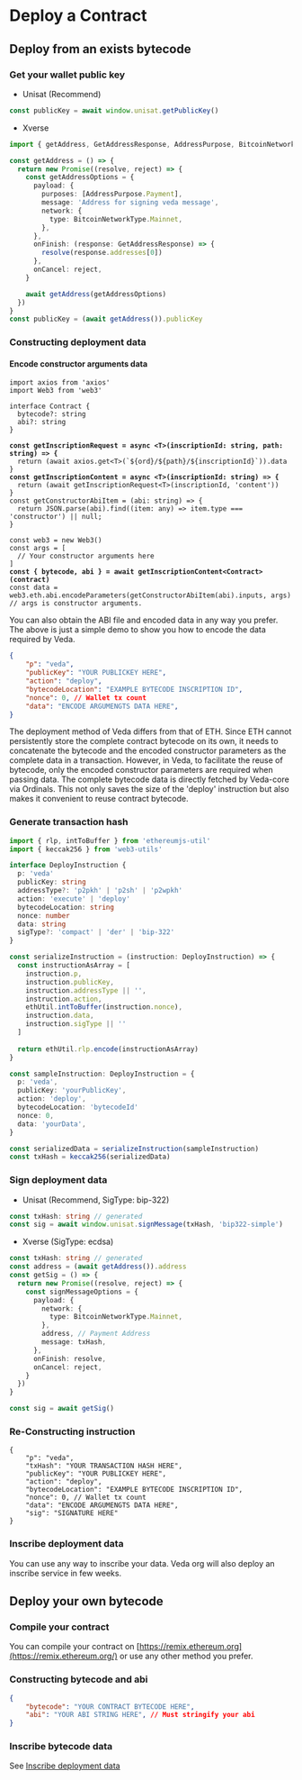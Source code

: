 # Deploy a Contract

## Deploy from an exists bytecode

### **Get your wallet public key**

* Unisat (Recommend)

```typescript
const publicKey = await window.unisat.getPublicKey()
```

* Xverse

```typescript
import { getAddress, GetAddressResponse, AddressPurpose, BitcoinNetworkType } from 'sats-connect'

const getAddress = () => {
  return new Promise((resolve, reject) => {
    const getAddressOptions = {
      payload: {
        purposes: [AddressPurpose.Payment],
        message: 'Address for signing veda message',
        network: {
          type: BitcoinNetworkType.Mainnet,
        },
      },
      onFinish: (response: GetAddressResponse) => {
        resolve(response.addresses[0])
      },
      onCancel: reject,
    }

    await getAddress(getAddressOptions)
  })
}
const publicKey = (await getAddress()).publicKey
```

### **Constructing deployment data**

#### Encode constructor arguments data

<pre class="language-typescript"><code class="lang-typescript">import axios from 'axios'
import Web3 from 'web3'

interface Contract {
  bytecode?: string
  abi?: string
}

<strong>const getInscriptionRequest = async &#x3C;T>(inscriptionId: string, path: string) => {
</strong>  return (await axios.get&#x3C;T>(`${ord}/${path}/${inscriptionId}`)).data
}
<strong>const getInscriptionContent = async &#x3C;T>(inscriptionId: string) => {
</strong>  return (await getInscriptionRequest&#x3C;T>(inscriptionId, 'content'))
}
const getConstructorAbiItem = (abi: string) => {
  return JSON.parse(abi).find((item: any) => item.type === 'constructor') || null;
}

const web3 = new Web3()
const args = [
  // Your constructor arguments here
]
<strong>const { bytecode, abi } = await getInscriptionContent&#x3C;Contract>(contract)
</strong>const data = web3.eth.abi.encodeParameters(getConstructorAbiItem(abi).inputs, args) // args is constructor arguments.
</code></pre>

You can also obtain the ABI file and encoded data in any way you prefer. The above is just a simple demo to show you how to encode the data required by Veda.

```json
{
    "p": "veda",
    "publicKey": "YOUR PUBLICKEY HERE",
    "action": "deploy",
    "bytecodeLocation": "EXAMPLE BYTECODE INSCRIPTION ID",
    "nonce": 0, // Wallet tx count
    "data": "ENCODE ARGUMENGTS DATA HERE",
}
```

The deployment method of Veda differs from that of ETH. Since ETH cannot persistently store the complete contract bytecode on its own, it needs to concatenate the bytecode and the encoded constructor parameters as the complete data in a transaction. However, in Veda, to facilitate the reuse of bytecode, only the encoded constructor parameters are required when passing data. The complete bytecode data is directly fetched by Veda-core via Ordinals. This not only saves the size of the 'deploy' instruction but also makes it convenient to reuse contract bytecode.

### Generate transaction hash

```typescript
import { rlp, intToBuffer } from 'ethereumjs-util'
import { keccak256 } from 'web3-utils'

interface DeployInstruction {
  p: 'veda'
  publicKey: string
  addressType?: 'p2pkh' | 'p2sh' | 'p2wpkh'
  action: 'execute' | 'deploy'
  bytecodeLocation: string
  nonce: number
  data: string
  sigType?: 'compact' | 'der' | 'bip-322'
}

const serializeInstruction = (instruction: DeployInstruction) => {
  const instructionAsArray = [
    instruction.p,
    instruction.publicKey,
    instruction.addressType || '',
    instruction.action,
    ethUtil.intToBuffer(instruction.nonce),
    instruction.data,
    instruction.sigType || ''
  ]
  
  return ethUtil.rlp.encode(instructionAsArray)
}

const sampleInstruction: DeployInstruction = {
  p: 'veda',
  publicKey: 'yourPublicKey',
  action: 'deploy',
  bytecodeLocation: 'bytecodeId'
  nonce: 0,
  data: 'yourData',
}

const serializedData = serializeInstruction(sampleInstruction)
const txHash = keccak256(serializedData)

```

### **Sign deployment data**

* Unisat (Recommend, SigType: bip-322)

```typescript
const txHash: string // generated
const sig = await window.unisat.signMessage(txHash, 'bip322-simple')
```

* Xverse (SigType: ecdsa)

```typescript
const txHash: string // generated
const address = (await getAddress()).address
const getSig = () => {
  return new Promise((resolve, reject) => {
    const signMessageOptions = {
      payload: {
        network: {
          type: BitcoinNetworkType.Mainnet,
        },
        address, // Payment Address
        message: txHash,
      },
      onFinish: resolve,
      onCancel: reject,
    }
  })
}

const sig = await getSig()
```

### **Re-Constructing instruction**

```
{
    "p": "veda",
    "txHash": "YOUR TRANSACTION HASH HERE",
    "publicKey": "YOUR PUBLICKEY HERE",
    "action": "deploy",
    "bytecodeLocation": "EXAMPLE BYTECODE INSCRIPTION ID",
    "nonce": 0, // Wallet tx count
    "data": "ENCODE ARGUMENGTS DATA HERE",
    "sig": "SIGNATURE HERE"
}
```

### **Inscribe deployment data**

You can use any way to inscribe your data. Veda org will also deploy an inscribe service in few weeks.

## Deploy your own bytecode

### **Compile your contract**

You can compile your contract on [https://remix.ethereum.org](https://remix.ethereum.org/) or use any other method you prefer.

### **Constructing bytecode and abi**

```json
{
    "bytecode": "YOUR CONTRACT BYTECODE HERE",
    "abi": "YOUR ABI STRING HERE", // Must stringify your abi
}
```

### Inscribe bytecode data

See [Inscribe deployment data](deploy-a-contract.md#inscribe-deployment-data)
